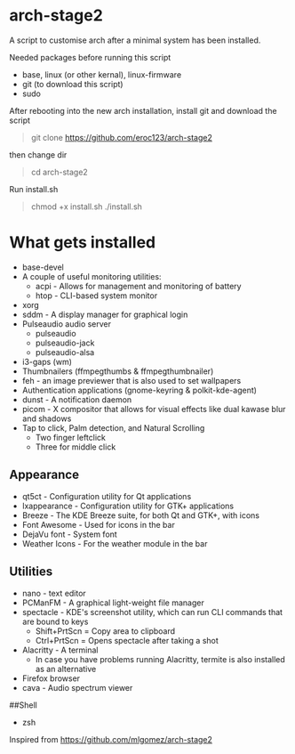 # arch-stage2

A script to customise arch after a minimal system has been installed. 

Needed packages before running this script

- base, linux (or other kernal), linux-firmware
- git (to download this script)
- sudo

After rebooting into the new arch installation, install git and download the script

> git clone https://github.com/eroc123/arch-stage2

then change dir

> cd arch-stage2

Run install.sh

> chmod +x install.sh
> ./install.sh

# What gets installed

- base-devel
- A couple of useful monitoring utilities:
    - acpi - Allows for management and monitoring of battery
    - htop - CLI-based system monitor
- xorg
- sddm - A display manager for graphical login
- Pulseaudio audio server
    - pulseaudio
    - pulseaudio-jack
    - pulseaudio-alsa
- i3-gaps (wm)
- Thumbnailers (ffmpegthumbs & ffmpegthumbnailer)
- feh - an image previewer that is also used to set wallpapers
- Authentication applications (gnome-keyring & polkit-kde-agent)
- dunst - A notification daemon
- picom - X compositor that allows for visual effects like dual kawase blur and shadows
- Tap to click, Palm detection, and Natural Scrolling
    - Two finger leftclick
    - Three for middle click
## Appearance

- qt5ct - Configuration utility for Qt applications
- lxappearance - Configuration utility for GTK+ applications
- Breeze - The KDE Breeze suite, for both Qt and GTK+, with icons
- Font Awesome - Used for icons in the bar
- DejaVu font - System font
- Weather Icons - For the weather module in the bar

## Utilities
- nano - text editor
- PCManFM - A graphical light-weight file manager
- spectacle - KDE's screenshot utility, which can run CLI commands that are bound to keys
    - Shift+PrtScn = Copy area to clipboard
    - Ctrl+PrtScn = Opens spectacle after taking a shot
- Alacritty - A terminal
    - In case you have problems running Alacritty, termite is also installed as an alternative
- Firefox browser
- cava - Audio spectrum viewer

##Shell
- zsh

Inspired from https://github.com/mlgomez/arch-stage2
